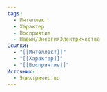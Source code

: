 ```yaml
---
tags:
  - Интеллект
  - Характер
  - Восприятие
  - Навык/ЭнергияЭлектричества
Ссылки:
  - "[[Интеллект]]"
  - "[[Характер]]"
  - "[[Восприятие]]"
Источник:
  - Электричество
---
```

